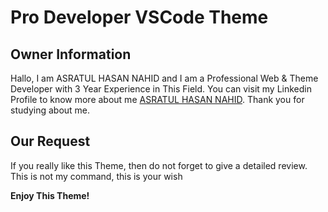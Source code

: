 # Pro Developer VSCode Theme

## Owner Information

Hallo, I am ASRATUL HASAN NAHID and I am a Professional Web & Theme Developer with 3 Year Experience in This Field. You can visit my Linkedin Profile to know more about me <a href="https://www.linkedin.com/in/prodeveloper25">ASRATUL HASAN NAHID</a>.
Thank you for studying about me.

## Our Request

If you really like this Theme, then do not forget to give a detailed review. This is not my command, this is your wish

**Enjoy This Theme!**
